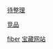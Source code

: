 [待整理](https://mp.weixin.qq.com/s/YPL2hiQP4v3vcvRZCaotog)


[竞品](https://github.com/taowen/awesome-lowcode)


[fiber](https://musicfe.dev/react-fiber/)
[宝藏网站](https://zh.javascript.info/bind)
